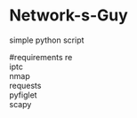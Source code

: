 # Network-s-Guy
simple python script

#requirements
re  
iptc  
nmap  
requests  
pyfiglet  
scapy 
